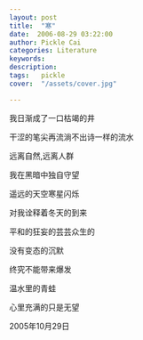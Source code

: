 ```yaml
---
layout: post  
title:  "寒"
date:  2006-08-29 03:22:00
author: Pickle Cai  
categories: Literature  
keywords: 
description:   
tags:	pickle   
cover:  "/assets/cover.jpg"  

---
```


我日渐成了一口枯竭的井



干涩的笔尖再流淌不出诗一样的流水



远离自然,远离人群



我在黑暗中独自守望



遥远的天空寒星闪烁



对我诠释着冬天的到来



平和的狂妄的芸芸众生的



没有变态的沉默



终究不能带来爆发



温水里的青蛙



心里充满的只是无望



2005年10月29日



		    


